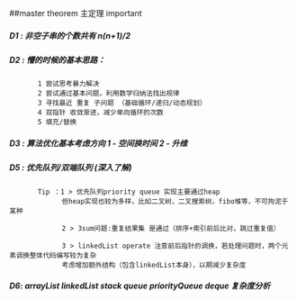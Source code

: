 ##master theorem 主定理 important
##### D1 : 非空子串的个数共有 n(n+1)/2 
##### D2 : 懵的时候的基本思路：
           1 尝试思考暴力解决
           2 尝试通过基本问题，利用数学归纳法找出规律
           3 寻找最近 重复 子问题 （基础循环/递归/动态规划）
           4 双指针 收敛渐进，减少单向循环的次数
           5 填充/替换
           
##### D3 : 算法优化基本考虑方向  1 - 空间换时间   2 - 升维

##### D5 : 优先队列/双端队列 (深入了解)
           Tip ：1 > 优先队列priority queue 实现主要通过heap
                 但heap实现也较为多样，比如二叉树，二叉搜索树，fibo堆等，不可拘泥于某种
                 
                 2 > 3sum问题:重复结果集 是通过（排序+索引前后比对，跳过重复值）
                 
                 3 > linkedList operate 注意前后指针的调换，若处理问题时，两个元素调换整体代码编写较为复杂 
                 考虑增加额外结构（包含linkedList本身），以期减少复杂度       
   
##### D6: arrayList linkedList stack queue priorityQueue deque 复杂度分析





